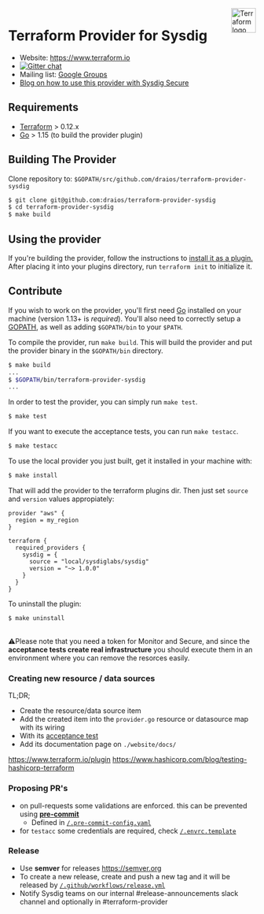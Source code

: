 <a href="https://terraform.io">
    <img src="https://raw.githubusercontent.com/hashicorp/terraform-provider-aws/main/.github/terraform_logo.svg" alt="Terraform logo" title="Terraform" align="right" height="50" />
</a>


Terraform Provider for Sysdig
=============================

- Website: https://www.terraform.io
- [![Gitter chat](https://badges.gitter.im/hashicorp-terraform/Lobby.png)](https://gitter.im/hashicorp-terraform/Lobby)
- Mailing list: [Google Groups](http://groups.google.com/group/terraform-tool)
- [Blog on how to use this provider with Sysdig Secure](https://sysdig.com/blog/using-terraform-for-container-security-as-code/)


Requirements
------------

-	[Terraform](https://www.terraform.io/downloads.html) > 0.12.x
-	[Go](https://golang.org/doc/install) > 1.15 (to build the provider plugin)

Building The Provider
---------------------

Clone repository to: `$GOPATH/src/github.com/draios/terraform-provider-sysdig`

```sh
$ git clone git@github.com:draios/terraform-provider-sysdig
$ cd terraform-provider-sysdig
$ make build
```

Using the provider
----------------------
If you're building the provider, follow the instructions to [install it as a plugin.](https://www.terraform.io/docs/plugins/basics.html#installing-a-plugin) After placing it into your plugins directory,  run `terraform init` to initialize it.


Contribute
---------------------------

If you wish to work on the provider, you'll first need [Go](http://www.golang.org) installed on your machine (version 1.13+ is *required*). You'll also need to correctly setup a [GOPATH](http://golang.org/doc/code.html#GOPATH), as well as adding `$GOPATH/bin` to your `$PATH`.

To compile the provider, run `make build`. This will build the provider and put the provider binary in the `$GOPATH/bin` directory.

```sh
$ make build
...
$ $GOPATH/bin/terraform-provider-sysdig
...
```

In order to test the provider, you can simply run `make test`.

```sh
$ make test
```

If you want to execute the acceptance tests, you can run `make testacc`.

```sh
$ make testacc
```

To use the local provider you just built, get it installed in your machine with:

```sh
$ make install
```

That will add the provider to the terraform plugins dir. Then just set `source` and `version` values appropiately:

```
provider "aws" {
  region = my_region
}

terraform {
  required_providers {
    sysdig = {
      source = "local/sysdiglabs/sysdig"
      version = "~> 1.0.0"
    }
  }
}
```

To uninstall the plugin:

```
$ make uninstall
```


<br/>:warning:Please note that you need a token for Monitor and Secure, and since the **acceptance tests create real infrastructure**
you should execute them in an environment where you can remove the resorces easily.



### Creating new resource / data sources

TL;DR;
- Create the resource/data source item
- Add the created item into the `provider.go` resource or datasource map with its wiring
- With its [acceptance test](https://www.terraform.io/plugin/sdkv2/testing/acceptance-tests)
- Add its documentation page on `./website/docs/`


https://www.terraform.io/plugin
https://www.hashicorp.com/blog/testing-hashicorp-terraform


### Proposing PR's

* on pull-requests some validations are enforced.
  this can be prevented using [**pre-commit**](https://pre-commit.com)
  * Defined in [`/.pre-commit-config.yaml`](https://github.com/sysdiglabs/terraform-provider-sysdig/blob/master/.pre-commit-config.yaml)
* for `testacc` some credentials are required, check [`/.envrc.template`](https://github.com/sysdiglabs/terraform-provider-sysdig/blob/master/.envrc.template)


### Release

* Use **semver** for releases https://semver.org
* To create a new release, create and push a new tag and it will be released  by [`/.github/workflows/release.yml`](https://github.com/sysdiglabs/terraform-provider-sysdig/blob/master/.github/workflows/release.yml)
* Notify Sysdig teams on our internal #release-announcements slack channel and optionally in #terraform-provider
